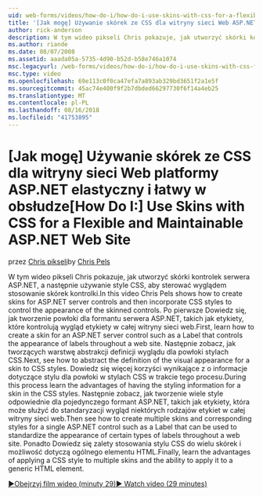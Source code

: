 ```yaml
---
uid: web-forms/videos/how-do-i/how-do-i-use-skins-with-css-for-a-flexible-and-maintainable-aspnet-web-site
title: '[Jak mogę] Używanie skórek ze CSS dla witryny sieci Web ASP.NET elastyczny i łatwy w obsłudze | Dokumentacja firmy Microsoft'
author: rick-anderson
description: W tym wideo pikseli Chris pokazuje, jak utworzyć skórki kontrolek serwera ASP.NET, a następnie używanie style CSS, aby sterować wyglądem stosowanie skórek zysk...
ms.author: riande
ms.date: 08/07/2008
ms.assetid: aaada05a-5735-4d90-b52d-b58e746a1074
msc.legacyurl: /web-forms/videos/how-do-i/how-do-i-use-skins-with-css-for-a-flexible-and-maintainable-aspnet-web-site
msc.type: video
ms.openlocfilehash: 69e113c0f0ca47efa7a893ab329bd3651f2a1e5f
ms.sourcegitcommit: 45ac74e400f9f2b7dbded66297730f6f14a4eb25
ms.translationtype: MT
ms.contentlocale: pl-PL
ms.lasthandoff: 08/16/2018
ms.locfileid: "41753895"
---
```

<a name="how-do-i-use-skins-with-css-for-a-flexible-and-maintainable-aspnet-web-site"></a><span data-ttu-id="307bd-103">[Jak mogę] Używanie skórek ze CSS dla witryny sieci Web platformy ASP.NET elastyczny i łatwy w obsłudze</span><span class="sxs-lookup"><span data-stu-id="307bd-103">[How Do I:] Use Skins with CSS for a Flexible and Maintainable ASP.NET Web Site</span></span>
====================
<span data-ttu-id="307bd-104">przez [Chris pikseli](https://twitter.com/chrispels)</span><span class="sxs-lookup"><span data-stu-id="307bd-104">by [Chris Pels](https://twitter.com/chrispels)</span></span>

<span data-ttu-id="307bd-105">W tym wideo pikseli Chris pokazuje, jak utworzyć skórki kontrolek serwera ASP.NET, a następnie używanie style CSS, aby sterować wyglądem stosowanie skórek kontrolki.</span><span class="sxs-lookup"><span data-stu-id="307bd-105">In this video Chris Pels shows how to create skins for ASP.NET server controls and then incorporate CSS styles to control the appearance of the skinned controls.</span></span> <span data-ttu-id="307bd-106">Po pierwsze Dowiedz się, jak tworzenie powłoki dla formantu serwera ASP.NET, takich jak etykiety, które kontrolują wygląd etykiety w całej witryny sieci web.</span><span class="sxs-lookup"><span data-stu-id="307bd-106">First, learn how to create a skin for an ASP.NET server control such as a Label that controls the appearance of labels throughout a web site.</span></span> <span data-ttu-id="307bd-107">Następnie zobacz, jak tworzących warstwę abstrakcji definicji wyglądu dla powłoki stylach CSS.</span><span class="sxs-lookup"><span data-stu-id="307bd-107">Next, see how to abstract the definition of the visual appearance for a skin to CSS styles.</span></span> <span data-ttu-id="307bd-108">Dowiedz się więcej korzyści wynikające z o informacje dotyczące stylu dla powłoki w stylach CSS w trakcie tego procesu.</span><span class="sxs-lookup"><span data-stu-id="307bd-108">During this process learn the advantages of having the styling information for a skin in the CSS styles.</span></span> <span data-ttu-id="307bd-109">Następnie zobacz, jak tworzenie wiele style odpowiednie dla pojedynczego formant ASP.NET, takich jak etykiety, która może służyć do standaryzacji wygląd niektórych rodzajów etykiet w całej witryny sieci web.</span><span class="sxs-lookup"><span data-stu-id="307bd-109">Then see how to create multiple skins and corresponding styles for a single ASP.NET control such as a Label that can be used to standardize the appearance of certain types of labels throughout a web site.</span></span> <span data-ttu-id="307bd-110">Ponadto Dowiedz się zalety stosowania stylu CSS do wielu skórek i możliwość dotyczą ogólnego elementu HTML.</span><span class="sxs-lookup"><span data-stu-id="307bd-110">Finally, learn the advantages of applying a CSS style to multiple skins and the ability to apply it to a generic HTML element.</span></span>

[<span data-ttu-id="307bd-111">&#9654;Obejrzyj film wideo (minuty 29)</span><span class="sxs-lookup"><span data-stu-id="307bd-111">&#9654; Watch video (29 minutes)</span></span>](https://channel9.msdn.com/Blogs/ASP-NET-Site-Videos/how-do-i-use-skins-with-css-for-a-flexible-and-maintainable-aspnet-web-site)
